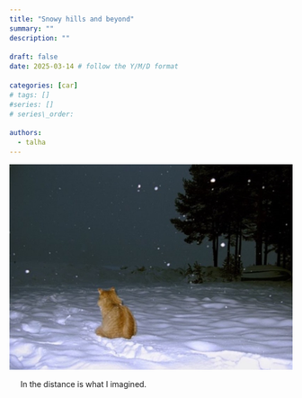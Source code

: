 ```yaml
---
title: "Snowy hills and beyond"
summary: ""
description: ""

draft: false
date: 2025-03-14 # follow the Y/M/D format 

categories: [car]
# tags: []
#series: []
# series\_order: 

authors:
  - talha
---
```


![](image.png)

&nbsp;&nbsp;&nbsp;&nbsp; In the distance is what I imagined.

